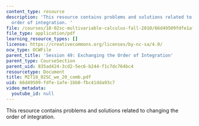 ```yaml
---
content_type: resource
description: 'This resource contains problems and solutions related to changing the
  order of integration. '
file: /courses/18-02sc-multivariable-calculus-fall-2010/66d49509fdfe1afe1bb0fbc41dda93c7_MIT18_02SC_we_20_comb.pdf
file_type: application/pdf
learning_resource_types: []
license: https://creativecommons.org/licenses/by-nc-sa/4.0/
ocw_type: OCWFile
parent_title: 'Session 49: Exchanging the Order of Integration'
parent_type: CourseSection
parent_uid: 835ad424-3cd2-5ec6-b244-f1c7dc764bc4
resourcetype: Document
title: MIT18_02SC_we_20_comb.pdf
uid: 66d49509-fdfe-1afe-1bb0-fbc41dda93c7
video_metadata:
  youtube_id: null
---
```

This resource contains problems and solutions related to changing the order of integration. 